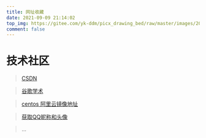 ```yaml
---
title: 网址收藏
date: 2021-09-09 21:14:02
top_img: https://gitee.com/yk-ddm/picx_drawing_bed/raw/master/images/20210912204324.webp
comment: false
---
```


# 技术社区

> [CSDN](https://blog.csdn.net/yk_ddm)

> [谷歌学术](http://scholar.hedasudi.com/)

> [centos 阿里云镜像地址](https://mirrors.aliyun.com/centos/)

> [获取QQ昵称和头像](https://quickso.cn/api/qqxt/)

> ...